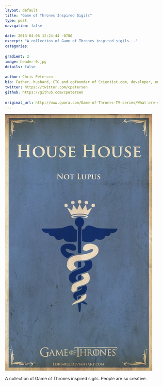 ```yaml
---
layout: default
title: "Game of Thrones Inspired Sigils"
type: post
navigation: false

date: 2013-04-06 12:24:44 -0700
excerpt: "A collection of Game of Thrones inspired sigils..."
categories:

gradient: 2
image: header-0.jpg
details: false

author: Chris Petersen
bio: Father, husband, CTO and cofounder of Scientist.com, developer, entrepreneur and technologist.
twitter: https://twitter.com/cpetersen
github: https://github.com/cpetersen

original_url: http://www.quora.com/Game-of-Thrones-TV-series/What-are-some-of-the-best-Game-of-Thrones-type-sigils
---
```



  ![](/assets/import/ce18ec8f3fd579f7930d43fc3f7a1557.jpg) 

 A collection of Game of Thrones inspired sigils. People are so creative.
